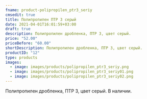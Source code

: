 ```yaml
---
fname: product-polipropilen_ptr3_seriy
cmsedit: true
title: Полипропилен ПТР 3 серый
date: 2021-04-01T16:01:59+03:00
draft: true
description: Полипропилен дробленка, ПТР 3, цвет серый.
price: "52.00"
priceBefore: "60.00"
shortDescription: Полипропилен дробленка, ПТР 3, цвет серый.
productID: "12"
type: products
images:
  - image: images/products/polipropilen_ptr3_seriy.png
  - image: images/products/polipropilen_ptr3_seriy01.png
  - image: images/products/polipropilen_ptr3_seriy02.png
---
```


Полипропилен дробленка, ПТР 3, цвет серый. В наличии.
